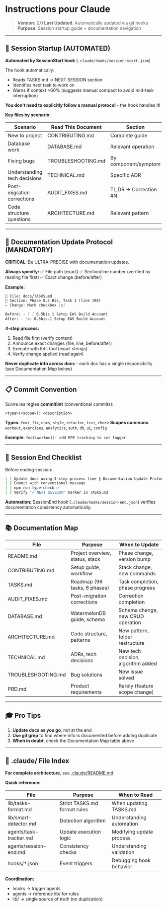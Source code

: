 # Instructions pour Claude

> **Version**: 2.0
> **Last Updated**: Automatically updated via git hooks
> **Purpose**: Session startup guide + documentation navigation

---

## 🎯 Session Startup (AUTOMATED)

**Automated by SessionStart hook** (`.claude/hooks/session-start.json`)

The hook automatically:
- Reads TASKS.md → NEXT SESSION section
- Identifies next task to work on
- Warns if context >60% (suggests manual compact to avoid mid-task interruption)

**You don't need to explicitly follow a manual protocol** - the hook handles it!

**Key files by scenario:**

| Scenario                     | Read This Document | Section               |
| ---------------------------- | ------------------ | --------------------- |
| New to project               | CONTRIBUTING.md    | Complete guide        |
| Database work                | DATABASE.md        | Relevant operation    |
| Fixing bugs                  | TROUBLESHOOTING.md | By component/symptom  |
| Understanding tech decisions | TECHNICAL.md       | Specific ADR          |
| Post-migration corrections   | AUDIT_FIXES.md     | TL;DR → Correction #N |
| Code structure questions     | ARCHITECTURE.md    | Relevant pattern      |

---

## 📝 Documentation Update Protocol (MANDATORY)

**CRITICAL**: Be ULTRA-PRECISE with documentation updates.

**Always specify:**
✅ File path (exact)
✅ Section/line number (verified by reading file first)
✅ Exact change (before/after)

**Example:**

```markdown
📄 File: docs/TASKS.md
📍 Section: Phase 0.5 Bis, Task 1 (line 195)
✏️ Change: Mark checkbox [x]

Before: - [ ] 0.5bis.1 Setup EAS Build Account
After: - [x] 0.5bis.1 Setup EAS Build Account
```

**4-step process:**

1. Read file first (verify content)
2. Announce exact changes (file, line, before/after)
3. Execute with Edit tool (exact strings)
4. Verify change applied (read again)

**Never duplicate info across docs** - each doc has a single responsibility (see Documentation Map below)

---

## 📋 Commit Convention

Suivre les règles **commitlint** (conventional commits):

```
<type>(<scope>): <description>
```

**Types**: `feat`, `fix`, `docs`, `style`, `refactor`, `test`, `chore`
**Scopes communs**: `workout`, `exercises`, `analytics`, `auth`, `db`, `ui`, `config`

**Exemple**: `feat(workout): add RPE tracking to set logger`

---

## 🔄 Session End Checklist

Before ending session:

```bash
[ ] Update docs using 4-step process (see § Documentation Update Protocol)
[ ] Commit with conventional message
[ ] npm run type-check ✅
[ ] Verify "⭐ NEXT SESSION" marker in TASKS.md
```

**Automation:** SessionEnd hook (`.claude/hooks/session-end.json`) verifies documentation consistency automatically.

---

## 📚 Documentation Map

| File                | Purpose                         | When to Update                     |
| ------------------- | ------------------------------- | ---------------------------------- |
| README.md           | Project overview, status, stack | Phase change, version bump         |
| CONTRIBUTING.md     | Setup guide, workflow           | Stack change, new commands         |
| TASKS.md            | Roadmap (96 tasks, 6 phases)    | Task completion, phase progress    |
| AUDIT_FIXES.md      | Post-migration corrections      | Correction completion              |
| DATABASE.md         | WatermelonDB guide, schema      | Schema change, new CRUD operation  |
| ARCHITECTURE.md     | Code structure, patterns        | New pattern, folder restructure    |
| TECHNICAL.md        | ADRs, tech decisions            | New tech decision, algorithm added |
| TROUBLESHOOTING.md  | Bug solutions                   | New issue solved                   |
| PRD.md              | Product requirements            | Rarely (feature scope change)      |

---

## 🎓 Pro Tips

1. **Update docs as you go**, not at the end
2. **Use git grep** to find where info is documented before adding duplicate
3. **When in doubt**, check the Documentation Map table above

---

## 📂 .claude/ File Index

**For complete architecture**, see [.claude/README.md](.claude/README.md)

**Quick reference:**

| File | Purpose | When to Read |
|------|---------|--------------|
| lib/tasks-format.md | Strict TASKS.md format rules | When updating TASKS.md |
| lib/smart-detector.md | Detection algorithm | Understanding automation |
| agents/task-tracker.md | Update execution logic | Modifying update process |
| agents/session-end.md | Consistency checks | Understanding validation |
| hooks/*.json | Event triggers | Debugging hook behavior |

**Coordination:**
- hooks → trigger agents
- agents → reference lib/ for rules
- lib/ → single source of truth (no duplication)
